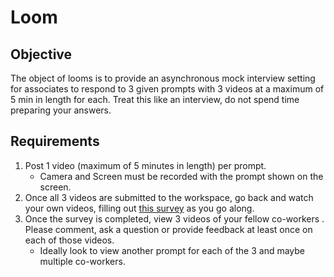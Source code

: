 # Loom

## Objective

The object of looms is to provide an asynchronous mock interview setting for associates to respond to 3 given prompts with 3 videos at a maximum of 5 min in length for each. Treat this like an interview, do not spend time preparing your answers.

## Requirements

1. Post 1 video (maximum of 5 minutes in length) per prompt.
    - Camera and Screen must be recorded with the prompt shown on the screen.
2. Once all 3 videos are submitted to the workspace, go back and watch your own videos, filling out [this survey](https://forms.office.com/r/2ty04ksdbs) as you go along.
3. Once the survey is completed, view 3 videos of your fellow co-workers . Please comment, ask a question or provide feedback at least once on each of those videos.
    - Ideally look to view another prompt for each of the 3 and maybe multiple co-workers.
